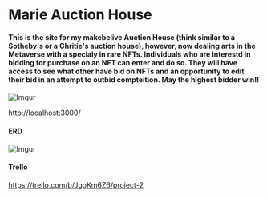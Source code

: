 # Marie Auction House
#### This is the site for my makebelive Auction House (think similar to a Sotheby's or a Chritie's auction house), however, now dealing arts in the Metaverse with a specialy in rare NFTs. Individuals who are interestd in bidding for purchase on an NFT can enter and do so. They will have access to see what other have bid on NFTs and an opportunity to edit their bid in an attempt to outbid compteition. May the highest bidder win!!
![Imgur](https://i.imgur.com/p406nlh.png)

http://localhost:3000/

#### ERD
![Imgur](https://i.imgur.com/gtJr9VI.png)

#### Trello

https://trello.com/b/JgoKm6Z6/project-2
